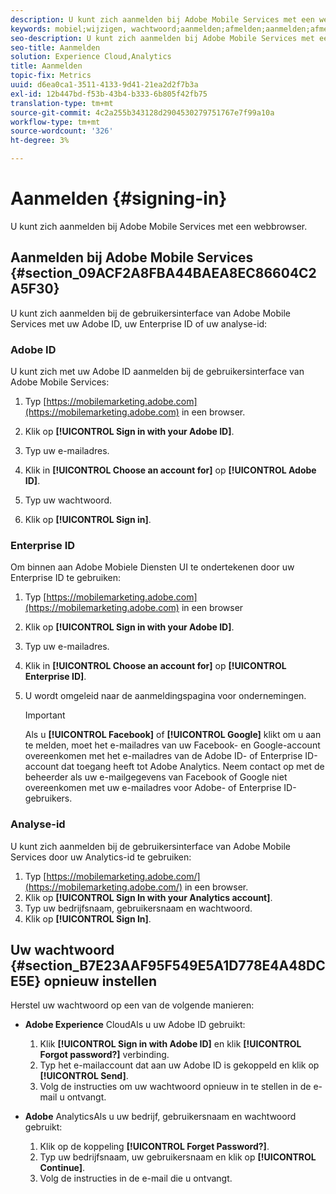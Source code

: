 ```yaml
---
description: U kunt zich aanmelden bij Adobe Mobile Services met een webbrowser.
keywords: mobiel;wijzigen, wachtwoord;aanmelden;afmelden;aanmelden;afmelden;aanmelden;aanmelden
seo-description: U kunt zich aanmelden bij Adobe Mobile Services met een webbrowser.
seo-title: Aanmelden
solution: Experience Cloud,Analytics
title: Aanmelden
topic-fix: Metrics
uuid: d6ea0ca1-3511-4133-9d41-21ea2d2f7b3a
exl-id: 12b447bd-f53b-43b4-b333-6b805f42fb75
translation-type: tm+mt
source-git-commit: 4c2a255b343128d2904530279751767e7f99a10a
workflow-type: tm+mt
source-wordcount: '326'
ht-degree: 3%

---
```


# Aanmelden {#signing-in}

U kunt zich aanmelden bij Adobe Mobile Services met een webbrowser.

## Aanmelden bij Adobe Mobile Services {#section_09ACF2A8FBA44BAEA8EC86604C2A5F30}

U kunt zich aanmelden bij de gebruikersinterface van Adobe Mobile Services met uw Adobe ID, uw Enterprise ID of uw analyse-id:

### Adobe ID

U kunt zich met uw Adobe ID aanmelden bij de gebruikersinterface van Adobe Mobile Services:

1. Typ [https://mobilemarketing.adobe.com](https://mobilemarketing.adobe.com) in een browser.
1. Klik op **[!UICONTROL Sign in with your Adobe ID]**.
1. Typ uw e-mailadres.
1. Klik in **[!UICONTROL Choose an account for]** op **[!UICONTROL Adobe ID]**.

1. Typ uw wachtwoord.
1. Klik op **[!UICONTROL Sign in]**.


### Enterprise ID

Om binnen aan Adobe Mobiele Diensten UI te ondertekenen door uw Enterprise ID te gebruiken:

1. Typ [https://mobilemarketing.adobe.com](https://mobilemarketing.adobe.com) in een browser
1. Klik op **[!UICONTROL Sign in with your Adobe ID]**.
1. Typ uw e-mailadres.
1. Klik in **[!UICONTROL Choose an account for]** op **[!UICONTROL Enterprise ID]**.

1. U wordt omgeleid naar de aanmeldingspagina voor ondernemingen.

   >[!IMPORTANT]
   >
   >Als u **[!UICONTROL Facebook]** of **[!UICONTROL Google]** klikt om u aan te melden, moet het e-mailadres van uw Facebook- en Google-account overeenkomen met het e-mailadres van de Adobe ID- of Enterprise ID-account dat toegang heeft tot Adobe Analytics. Neem contact op met de beheerder als uw e-mailgegevens van Facebook of Google niet overeenkomen met uw e-mailadres voor Adobe- of Enterprise ID-gebruikers.

### Analyse-id

U kunt zich aanmelden bij de gebruikersinterface van Adobe Mobile Services door uw Analytics-id te gebruiken:

1. Typ [https://mobilemarketing.adobe.com/](https://mobilemarketing.adobe.com/) in een browser.
1. Klik op **[!UICONTROL Sign In with your Analytics account]**.
1. Typ uw bedrijfsnaam, gebruikersnaam en wachtwoord.
1. Klik op **[!UICONTROL Sign In]**.

## Uw wachtwoord {#section_B7E23AAF95F549E5A1D778E4A48DCE5E} opnieuw instellen

Herstel uw wachtwoord op een van de volgende manieren:

* **Adobe Experience** CloudAls u uw Adobe ID gebruikt:

   1. Klik **[!UICONTROL Sign in with Adobe ID]** en klik **[!UICONTROL Forgot password?]** verbinding.
   1. Typ het e-mailaccount dat aan uw Adobe ID is gekoppeld en klik op **[!UICONTROL Send]**.
   1. Volg de instructies om uw wachtwoord opnieuw in te stellen in de e-mail u ontvangt.

* **Adobe** AnalyticsAls u uw bedrijf, gebruikersnaam en wachtwoord gebruikt:

   1. Klik op de koppeling **[!UICONTROL Forget Password?]**.
   1. Typ uw bedrijfsnaam, uw gebruikersnaam en klik op **[!UICONTROL Continue]**.
   1. Volg de instructies in de e-mail die u ontvangt.
